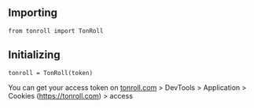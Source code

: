 <h2>Importing</h2>

```from tonroll import TonRoll```

<h2>Initializing</h2>

```tonroll = TonRoll(token)```

You can get your access token on [ tonroll.com](https://tonroll.com) > DevTools > Application > Cookies (https://tonroll.com) > access



